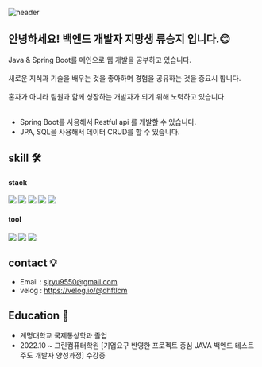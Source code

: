 
![header](https://capsule-render.vercel.app/api?type=Waving&color=auto&height=300&section=header&text=welcome&fontSize=100&desc=sungji's%20github&descSize=20&descAlignY=65&descAlign=65)

## 안녕하세요! 백엔드 개발자 지망생 류승지 입니다.😊

Java & Spring Boot를 메인으로 웹 개발을 공부하고 있습니다.</br></br>
새로운 지식과 기술을 배우는 것을 좋아하며 경험을 공유하는 것을 중요시 합니다.</br></br>
혼자가 아니라 팀원과 함께 성장하는 개발자가 되기 위해 노력하고 있습니다.
</br></br>



- Spring Boot를 사용해서 Restful api 를 개발할 수 있습니다.
- JPA, SQL을 사용해서 데이터 CRUD를 할 수 있습니다.


## skill 🛠 

#### stack
<img src="https://img.shields.io/badge/JAVA-007396?style=for-the-badge&logo=Conda-Forge&logoColor=white"> <img src="https://img.shields.io/badge/Spring Boot-6DB33F?style=for-the-badge&logo=SpringBoot&logoColor=white"> <img src="https://img.shields.io/badge/JPA-59666C?style=for-the-badge&logo=Hibernate&logoColor=white"> <img src="https://img.shields.io/badge/mysql-4479A1?style=for-the-badge&logo=mysql&logoColor=white"> <img src="https://img.shields.io/badge/html-E34F26?style=for-the-badge&logo=html5&logoColor=white">


#### tool
<img src="https://img.shields.io/badge/GitHub-181717?style=for-the-badge&logo=GitHub&logoColor=white"> <img src="https://img.shields.io/badge/VSC-007ACC?style=for-the-badge&logo=Visual Studio Code&logoColor=white"> <img src="https://img.shields.io/badge/IntelliJ IDEA-666666?style=for-the-badge&logo=IntelliJ IDEA&logoColor=white">


## contact 💡
- Email : sjryu9550@gmail.com
- velog : https://velog.io/@dhftlcm


## Education 📒
- 계명대학교 국제통상학과 졸업
- 2022.10 ~ 그린컴퓨터학원 [기업요구 반영한 프로젝트 중심 JAVA 백엔드 테스트 주도 개발자 양성과정] 수강중
